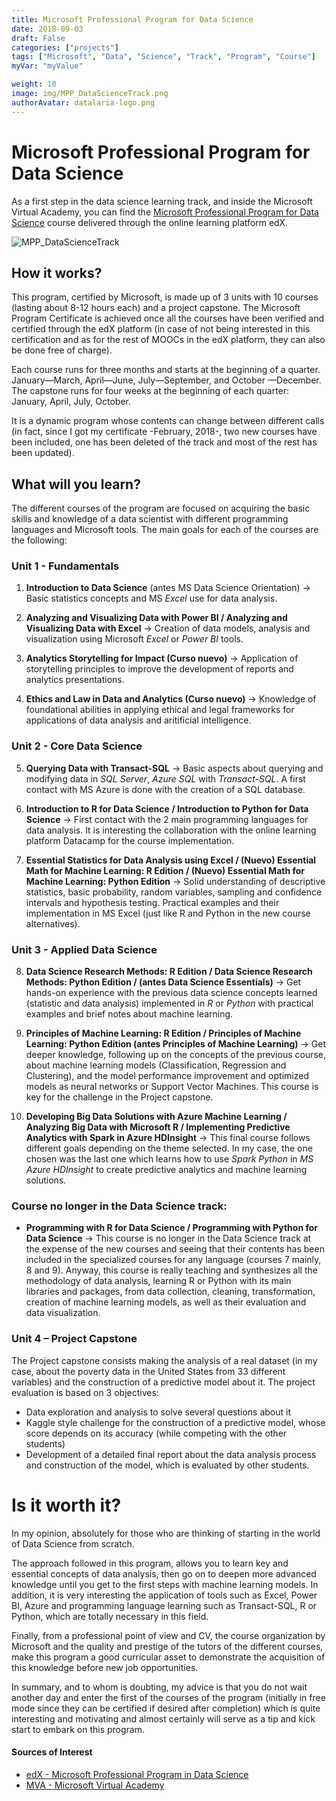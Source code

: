 ```yaml
---
title: Microsoft Professional Program for Data Science
date: 2018-09-03
draft: False
categories: ["projects"]
tags: ["Microsoft", "Data", "Science", "Track", "Program", "Course"]
myVar: "myValue"

weight: 10
image: img/MPP_DataScienceTrack.png
authorAvatar: datalaria-logo.png
---
```


# **Microsoft Professional Program for Data Science**

As a first step in the data science learning track, and inside the Microsoft Virtual Academy, you can find the [Microsoft Professional Program for Data Science](https://www.edx.org/microsoft-professional-program-data-science) course delivered through the online learning platform edX.

![MPP_DataScienceTrack](/img/MPP_DataScienceTrack.png)

## How it works?

This program, certified by Microsoft, is made up of 3 units with 10 courses (lasting about 8-12 hours each) and a project capstone. The Microsoft Program Certificate is achieved once all the courses have been verified and certified through the edX platform (in case of not being interested in this certification and as for the rest of MOOCs in the edX platform, they can also be done free of charge).

Each course runs for three months and starts at the beginning of a quarter. January—March, April—June, July—September, and October —December. The capstone runs for four weeks at the beginning of each quarter: January, April, July, October.

It is a dynamic program whose contents can change between different calls (in fact, since I got my certificate -February, 2018-, two new courses have been included, one has been deleted of the track and most of the rest has been updated).

## What will you learn?

The different courses of the program are focused on acquiring the basic skills and knowledge of a data scientist with different programming languages and Microsoft tools. The main goals for each of the courses are the following:

### **Unit 1 - Fundamentals**

 1. **Introduction to Data Science** (antes MS Data Science Orientation)
-> Basic statistics concepts and MS *Excel* use for data analysis.

 2. **Analyzing and Visualizing Data with Power BI / Analyzing and Visualizing Data with Excel**
-> Creation of data models, analysis and visualization using Microsoft *Excel* or *Power BI* tools.

 3. **Analytics Storytelling for Impact (Curso nuevo)**
-> Application of storytelling principles to improve the development of reports and analytics presentations.

 4. **Ethics and Law in Data and Analytics (Curso nuevo)**
-> Knowledge of foundational abilities in applying ethical and legal frameworks for applications of data analysis and aritificial intelligence.

### **Unit 2 - Core Data Science**

 5. **Querying Data with Transact-SQL**
-> Basic aspects about querying and modifying data in *SQL Server*, *Azure SQL* with *Transact-SQL*. A first contact with MS Azure is done with the creation of a SQL database.

 6. **Introduction to R for Data Science / Introduction to Python for Data Science**
-> First contact with the 2 main programming languages for data analysis. It is interesting the collaboration with the online learning platform Datacamp for the course implementation.

7. **Essential Statistics for Data Analysis using Excel / (Nuevo) Essential Math for Machine Learning: R Edition / (Nuevo) Essential Math for Machine Learning: Python Edition**
-> Solid understanding of descriptive statistics, basic probability, random variables, sampling and confidence intervals and hypothesis testing. Practical examples and their implementation in MS Excel (just like R and Python in the new course alternatives).

### **Unit 3 - Applied Data Science**

8. **Data Science Research Methods: R Edition / Data Science Research Methods: Python Edition / (antes Data Science Essentials)**
-> Get hands-on experience with the previous data science concepts learned (statistic and data analysis) implemented in *R* or *Python* with practical examples and brief notes about machine learning.

9. **Principles of Machine Learning: R Edition / Principles of Machine Learning: Python Edition (antes Principles of Machine Learning)**
-> Get deeper knowledge, following up on the concepts of the previous course, about machine learning models (Classification, Regression and Clustering), and the model performance improvement and optimized models as neural networks or Support Vector Machines. This course is key for the challenge in the Project capstone.

10. **Developing Big Data Solutions with Azure Machine Learning / Analyzing Big Data with Microsoft R / Implementing Predictive Analytics with Spark in Azure HDInsight**
-> This final course follows different goals depending on the theme selected. In my case, the one chosen was the last one which learns how to use *Spark Python* in *MS Azure HDInsight* to create predictive analytics and machine learning solutions.

### **Course no longer in the Data Science track:**
* **Programming with R for Data Science / Programming with Python for Data Science**
-> This course is no longer in the Data Science track at the expense of the new courses and seeing that their contents has been included in the specialized courses for any language (courses 7 mainly, 8 and 9). Anyway, this course is really teaching and synthesizes all the methodology of data analysis, learning R or Python with its main libraries and packages, from data collection, cleaning, transformation, creation of machine learning models, as well as their evaluation and data visualization.

### **Unit 4 – Project Capstone**

The Project capstone consists making the analysis of a real dataset (in my case, about the poverty data in the United States from 33 different variables) and the construction of a predictive model about it. The project evaluation is based on 3 objectives:

* Data exploration and analysis to solve several questions about it
* Kaggle style challenge for the construction of a predictive model, whose score depends on its accuracy (while competing with the other students)
* Development of a detailed final report about the data analysis process and construction of the model, which is evaluated by other students.

# Is it worth it?

In my opinion, absolutely for those who are thinking of starting in the world of Data Science from scratch.

The approach followed in this program, allows you to learn key and essential concepts of data analysis, then go on to deepen more advanced knowledge until you get to the first steps with machine learning models. In addition, it is very interesting the application of tools such as Excel, Power BI, Azure and programming language learning such as Transact-SQL, R or Python, which are totally necessary in this field.

Finally, from a professional point of view and CV, the course organization by Microsoft and the quality and prestige of the tutors of the different courses, make this program a good curricular asset to demonstrate the acquisition of this knowledge before new job opportunities.

In summary, and to whom is doubting, my advice is that you do not wait another day and enter the first of the courses of the program (initially in free mode since they can be certified if desired after completion) which is quite interesting and motivating and almost certainly will serve as a tip and kick start to embark on this program.

#### Sources of Interest
- [edX - Microsoft Professional Program in Data Science](https://www.edx.org/es/microsoft-professional-program-data-science)
- [MVA - Microsoft Virtual Academy](https://academy.microsoft.com/en-us/tracks/data-science)

